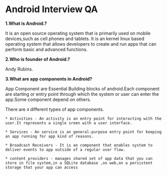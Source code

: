 # Android Interview QA

**1.What is Android.?**

It is an open source operating system that is primarily used on mobile devices,such as cell phones and tablets. It is an kernel linux based operating system that allows developers to create and run apps that can perform basic and advanced functions.


**2.Who is founder of Android.?**

Andy Rubins.


**3.What are app components in Android?**

App Component are Essential Building blocks of android.Each component are starting or entry point through which the system or user can enter the app.Some component depend on others.

There are `4` different types of app components.

	* Activities - An activity is an entry point for interacting with the user.It represents a single sreen with a user interface.

	* Services - An service is an general-purpose entry point for keeping an app running for app kind of reasons.

	* Broadcast Receivers - It is an component that enables system to deliver events to app outside of a regular user flow.
	
	* content providers - manages shared set of app data that you can store in file system,in a SQLite database ,on web,on a persistent storage that your app can access
